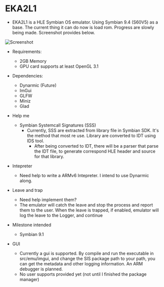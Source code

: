 # EKA2L1
- EKA2L1 is a HLE Symbian OS emulator. Using Symbian 9.4 (S60V5) as a base. The current thing it can do now is load rom. Progress are slowly being made. Screenshot provides below.

![Screenshot](https://raw.githubusercontent.com/bentokun/EKA2L1/master/screenshots/prototype.png)

- Requirements:
    + 2GB Memory
    + GPU card supports at least OpenGL 3.1

- Dependencies:
    + Dynarmic (Future)
    + ImGui
    + GLFW
    + Miniz
    + Glad

- Help me
    * Symbian Systemcall Signatures (SSS)
	    * Currently, SSS are extracted from library file in Symbian SDK. It's the method that most re use. Library are converted to IDT using IDS tool.
            * After being converted to IDT, there will be a parser that parse the IDT file, to generate correspond HLE header and source for that library.

- Intepreter
    * Need help to write a ARMv6 Intepreter. I intend to use Dynarmic along.

- Leave and trap
    * Need help implement them?
    * The emulator will catch the leave and stop the process and report them to the user. When the leave is trapped, if enabled, emulator will log the leave to the Logger, and continue

- Milestone intended
    * Symbian 9.1
    
- GUI
    * Currently a gui is supported. By compile and run the executable in src/emu/imgui, and change the SIS package path to your path, you can get the metadata and other logging information. An ARM debugger is planned.
    * No user supports provided yet (not until I finished the package manager)
